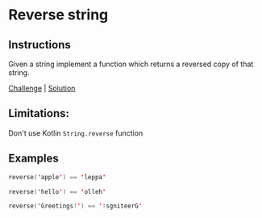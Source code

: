# Reverse string

## Instructions

Given a string implement a function which returns a reversed copy of that string.

[Challenge](Challenge.kt) | [Solution](Solution.kt)

## Limitations:

Don't use Kotlin `String.reverse` function

## Examples

```kotlin
reverse('apple') == 'leppa'

reverse('hello') == 'olleh'

reverse('Greetings!') == '!sgniteerG'
```

